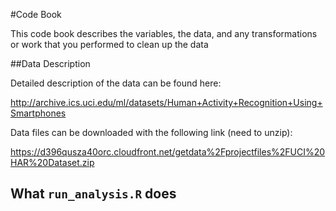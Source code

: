 #Code Book

This code book describes the variables, the data, and any transformations or work that you performed to clean up the data

##Data Description

Detailed description of the data can be found here:

http://archive.ics.uci.edu/ml/datasets/Human+Activity+Recognition+Using+Smartphones

Data files can be downloaded with the following link (need to unzip):

https://d396qusza40orc.cloudfront.net/getdata%2Fprojectfiles%2FUCI%20HAR%20Dataset.zip 

## What ```run_analysis.R``` does


